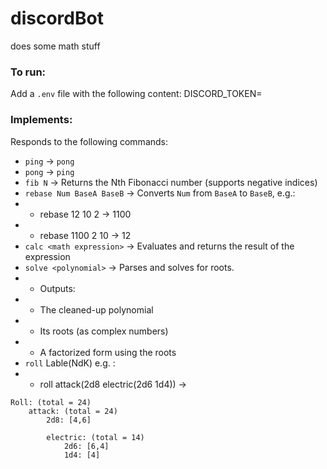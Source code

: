 # discordBot

does some math stuff

### To run:
Add a `.env` file with the following content:
DISCORD_TOKEN=<your token>


### Implements:
Responds to the following commands:

- `ping` → `pong`
- `pong` → `ping`
- `fib N` → Returns the Nth Fibonacci number (supports negative indices)
- `rebase Num BaseA BaseB` → Converts `Num` from `BaseA` to `BaseB`, e.g.:
- - rebase 12 10 2 -> 1100
- - rebase 1100 2 10 -> 12
- `calc <math expression>` → Evaluates and returns the result of the expression
- `solve <polynomial>` → Parses and solves for roots.
- - Outputs:
- - The cleaned-up polynomial
- - Its roots (as complex numbers)
- - A factorized form using the roots
- `roll` Lable(NdK) e.g. : 
- - roll attack(2d8 electric(2d6 1d4)) →
```
Roll: (total = 24)
    attack: (total = 24)
        2d8: [4,6]

        electric: (total = 14)
            2d6: [6,4]
            1d4: [4]
```
